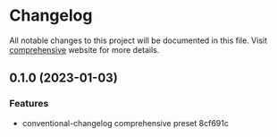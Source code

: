 # Changelog

All notable changes to this project will be documented in this file. Visit [comprehensive](https://github.com/alisamar/conventional-changelog-comprehensive#readme) website for more details.
## 0.1.0 (2023-01-03)


### Features

* conventional-changelog comprehensive preset 8cf691c


